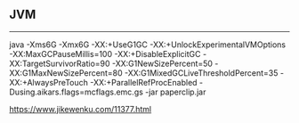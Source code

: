 ## JVM
-----

java -Xms6G -Xmx6G -XX:+UseG1GC -XX:+UnlockExperimentalVMOptions -XX:MaxGCPauseMillis=100 -XX:+DisableExplicitGC -XX:TargetSurvivorRatio=90 -XX:G1NewSizePercent=50 -XX:G1MaxNewSizePercent=80 -XX:G1MixedGCLiveThresholdPercent=35 -XX:+AlwaysPreTouch -XX:+ParallelRefProcEnabled -Dusing.aikars.flags=mcflags.emc.gs -jar paperclip.jar


https://www.jikewenku.com/11377.html
